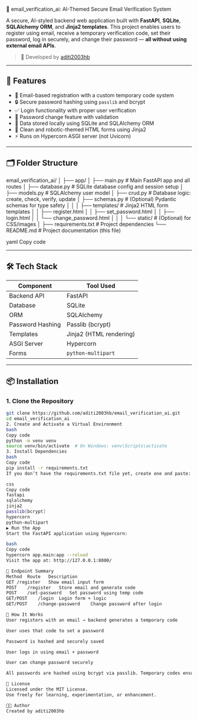  🤖 email_verification_ai: AI-Themed Secure Email Verification System

A secure, AI-styled backend web application built with **FastAPI**, **SQLite**, **SQLAlchemy ORM**, and **Jinja2 templates**. This project enables users to register using email, receive a temporary verification code, set their password, log in securely, and change their password — **all without using external email APIs**.

> 🧠 Developed by [aditi2003hb](https://github.com/aditi2003hb)

---

## 🚀 Features

- 📧 Email-based registration with a custom temporary code system
- 🔒 Secure password hashing using `passlib` and bcrypt
- ✅ Login functionality with proper user verification
- 🔁 Password change feature with validation
- 💾 Data stored locally using SQLite and SQLAlchemy ORM
- 🧠 Clean and robotic-themed HTML forms using Jinja2
- ⚡ Runs on Hypercorn ASGI server (not Uvicorn)

---

## 🗂️ Folder Structure

email_verification_ai/
│
├── app/
│ ├── main.py # Main FastAPI app and all routes
│ ├── database.py # SQLite database config and session setup
│ ├── models.py # SQLAlchemy user model
│ ├── crud.py # Database logic: create, check, verify, update
│ ├── schemas.py # (Optional) Pydantic schemas for type safety
│ │
│ ├── templates/ # Jinja2 HTML form templates
│ │ ├── register.html
│ │ ├── set_password.html
│ │ ├── login.html
│ │ └── change_password.html
│ │
│ └── static/ # (Optional) for CSS/images
│
├── requirements.txt # Project dependencies
└── README.md # Project documentation (this file)

yaml
Copy code

---

## 🛠️ Tech Stack

| Component        | Tool Used               |
|------------------|-------------------------|
| Backend API      | FastAPI                 |
| Database         | SQLite                  |
| ORM              | SQLAlchemy              |
| Password Hashing | Passlib (bcrypt)        |
| Templates        | Jinja2 (HTML rendering) |
| ASGI Server      | Hypercorn               |
| Forms            | `python-multipart`      |

---

## 📦 Installation

### 1. Clone the Repository

```bash
git clone https://github.com/aditi2003hb/email_verification_ai.git
cd email_verification_ai
2. Create and Activate a Virtual Environment
bash
Copy code
python -m venv venv
source venv/bin/activate  # On Windows: venv\Scripts\activate
3. Install Dependencies
bash
Copy code
pip install -r requirements.txt
If you don’t have the requirements.txt file yet, create one and paste:

css
Copy code
fastapi
sqlalchemy
jinja2
passlib[bcrypt]
hypercorn
python-multipart
▶️ Run the App
Start the FastAPI application using Hypercorn:

bash
Copy code
hypercorn app.main:app --reload
Visit the app at: http://127.0.0.1:8000/

📌 Endpoint Summary
Method	Route	Description
GET	/register	Show email input form
POST	/register	Store email and generate code
POST	/set-password	Set password using temp code
GET/POST	/login	Login form + logic
GET/POST	/change-password	Change password after login

🔐 How It Works
User registers with an email → backend generates a temporary code

User uses that code to set a password

Password is hashed and securely saved

User logs in using email + password

User can change password securely

All passwords are hashed using bcrypt via passlib. Temporary codes ensure only verified users can proceed.

📜 License
Licensed under the MIT License.
Use freely for learning, experimentation, or enhancement.

👩‍💻 Author
Created by aditi2003hb
